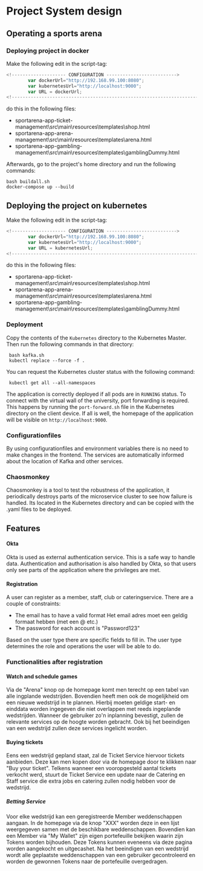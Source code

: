 # Project System design

## Operating a sports arena

### Deploying project in docker

Make the following edit in the script-tag:
```javascript
<!-------------------- CONFIGURATION -------------------------->
		var dockerUrl="http://192.168.99.100:8080";
		var kubernetesUrl="http://localhost:9000";
		var URL = dockerUrl;
<!-------------------------------------------------------------------------->
```		

do this in the following files:

- sportarena-app-ticket-management\src\main\resources\templates\shop.html
- sportarena-app-arena-management\src\main\resources\templates\arena.html
- sportarena-app-gambling-management\src\main\resources\templates\gamblingDummy.html
 
 Afterwards, go to the project's home directory and run the following commands:
```  
bash buildall.sh  
docker-compose up --build  
```  



##  Deploying the project on kubernetes
Make the following edit in the script-tag:
```javascript
<!-------------------- CONFIGURATION -------------------------->
		var dockerUrl="http://192.168.99.100:8080";
		var kubernetesUrl="http://localhost:9000";
		var URL = kubernetesUrl;
<!-------------------------------------------------------------------------->
```		

do this in the following files:

- sportarena-app-ticket-management\src\main\resources\templates\shop.html
- sportarena-app-arena-management\src\main\resources\templates\arena.html
- sportarena-app-gambling-management\src\main\resources\templates\gamblingDummy.html

 ### Deployment
 Copy the contents of the `Kubernetes` directory to the Kubernetes Master. Then run the following commands in that directory:
 ````
  bash kafka.sh
  kubectl replace --force -f .
 ````
 You can request the Kubernetes cluster status with the following command:
 ````
  kubectl get all --all-namespaces
 ````
 The application is correctly deployed if all pods are in `RUNNING` status. To connect with the virtual wall of the university, port forwarding is required. This happens by running the `port-forward.sh` file in the Kubernetes directory on the client device. If all is well, the homepage of the application will be visible on `http://localhost:9000`.

 ### Configurationfiles
 By using configurationfiles and environment variables there is no need to make changes in the frontend. The services are automatically informed about the location of Kafka and other services. 
 
 ### Chaosmonkey
 Chaosmonkey is a tool to test the robustness of the application, it periodically destroys parts of the microservice cluster to see how failure is handled. Its located in the Kubernetes directory and can be copied with the .yaml files to be deployed.

## **Features**

 #### Okta
Okta is used as external authentication service. This is a safe way to handle data. Authentication and authorisation is also handled by Okta, so that users only see parts of the application where the privileges are met.

 #### Registration
A user can register as a member, staff, club or cateringservice. 
There are a couple of constraints:

- The email has to have a valid format Het email adres moet een geldig formaat hebben (met een @ etc.)
- The password for each account is "Password123"

Based on the user type there are specific fields to fill in. The user type determines the role and operations the user will be able to do.

### Functionalities after registration
#### Watch and schedule games
Via de "Arena" knop op de homepage komt men terecht op een tabel van alle ingplande wedstrijden. Bovendien heeft men ook de mogelijkheid om een nieuwe wedstrijd in te plannen. Hierbij moeten geldige start- en einddata worden ingegeven die niet overlappen met reeds ingeplande wedstrijden. Wanneer de gebruiker zo'n inplanning bevestigt, zullen de relevante services op de hoogte worden gebracht. Ook bij het beeindigen van een wedstrijd zullen deze services ingelicht worden.

#### Buying tickets
Eens een wedstrijd gepland staat, zal de Ticket Service hiervoor tickets aanbieden. Deze kan men kopen door via de homepage door te klikken naar "Buy your ticket".
Telkens wanneer een vooropgesteld aantal tickets verkocht werd, stuurt de Ticket Service een update naar de Catering en Staff service die extra jobs en catering zullen nodig hebben voor de wedstrijd. 

##### Betting Service
Voor elke wedstrijd kan een geregistreerde Member weddenschappen aangaan. In de homepage via de knop "XXX" worden deze in een lijst weergegeven samen met de beschikbare weddenschappen. Bovendien kan een Member via "My Wallet" zijn eigen portefeuille bekijken waarin zijn Tokens worden bijhouden. Deze Tokens kunnen eveneens via deze pagina worden aangekocht en uitgecashet. 
Na het beeindigen van een wedstrijd wordt alle geplaatste weddenschappen van een gebruiker gecontroleerd en worden de gewonnen Tokens naar de portefeuille overgedragen.


